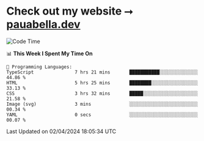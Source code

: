 # Check out my website ⭢ [pauabella.dev](https://pauabella.dev)

<!--START_SECTION:waka-->
![Code Time](http://img.shields.io/badge/Code%20Time-3%2C168%20hrs%2017%20mins-blue)

📊 **This Week I Spent My Time On** 

```text
💬 Programming Languages: 
TypeScript               7 hrs 21 mins       ███████████░░░░░░░░░░░░░░   44.86 % 
HTML                     5 hrs 25 mins       ████████░░░░░░░░░░░░░░░░░   33.13 % 
CSS                      3 hrs 32 mins       █████░░░░░░░░░░░░░░░░░░░░   21.58 % 
Image (svg)              3 mins              ░░░░░░░░░░░░░░░░░░░░░░░░░   00.34 % 
YAML                     0 secs              ░░░░░░░░░░░░░░░░░░░░░░░░░   00.07 % 
```


 Last Updated on 02/04/2024 18:05:34 UTC
<!--END_SECTION:waka-->
